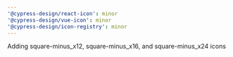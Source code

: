 ```yaml
---
'@cypress-design/react-icon': minor
'@cypress-design/vue-icon': minor
'@cypress-design/icon-registry': minor
---
```


Adding square-minus_x12, square-minus_x16, and square-minus_x24 icons
